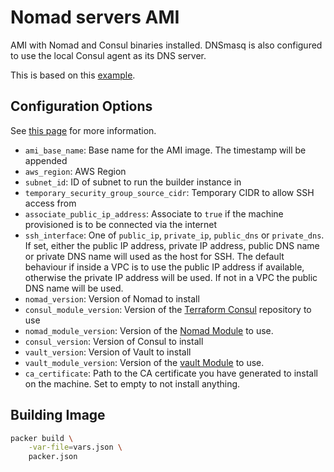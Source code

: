 # Nomad servers AMI

AMI with Nomad and Consul binaries installed. DNSmasq is also configured to use the local
Consul agent as its DNS server.

This is based on this [example](https://github.com/hashicorp/terraform-aws-nomad/tree/master/examples/nomad-consul-ami).

## Configuration Options

See [this page](https://www.packer.io/docs/templates/user-variables.html) for more information.

- `ami_base_name`: Base name for the AMI image. The timestamp will be appended
- `aws_region`: AWS Region
- `subnet_id`: ID of subnet to run the builder instance in
- `temporary_security_group_source_cidr`: Temporary CIDR to allow SSH access from
- `associate_public_ip_address`: Associate to `true` if the machine provisioned is to be connected via the internet
- `ssh_interface`: One of `public_ip`, `private_ip`, `public_dns` or `private_dns`. If set, either the public IP address, private IP address, public DNS name or private DNS name will used as the host for SSH. The default behaviour if inside a VPC is to use the public IP address if available, otherwise the private IP address will be used. If not in a VPC the public DNS name will be used.
- `nomad_version`: Version of Nomad to install
- `consul_module_version`: Version of the [Terraform Consul](https://github.com/hashicorp/terraform-aws-consul) repository to use
- `nomad_module_version`: Version of the [Nomad Module](https://github.com/hashicorp/terraform-aws-nomad) to use.
- `consul_version`: Version of Consul to install
- `vault_version`: Version of Vault to install
- `vault_module_version`: Version of the [vault Module](https://github.com/hashicorp/terraform-aws-vault) to use.
- `ca_certificate`: Path to the CA certificate you have generated to install on the machine. Set to empty to not install anything.

## Building Image

```bash
packer build \
    -var-file=vars.json \
    packer.json
```
